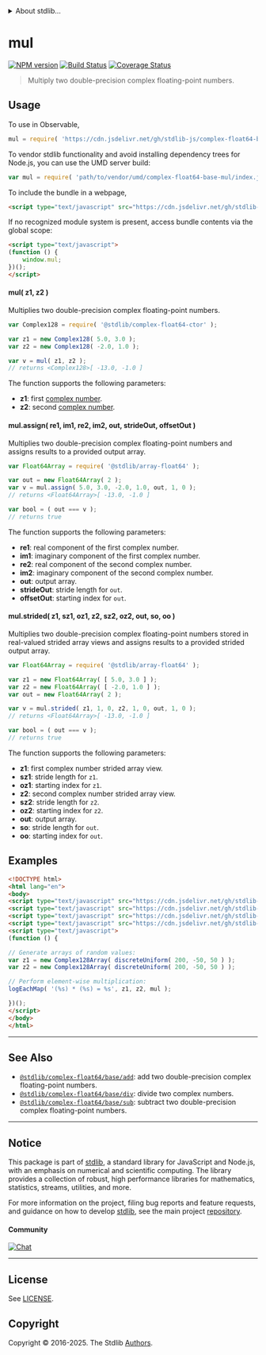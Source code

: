 <!--

@license Apache-2.0

Copyright (c) 2018 The Stdlib Authors.

Licensed under the Apache License, Version 2.0 (the "License");
you may not use this file except in compliance with the License.
You may obtain a copy of the License at

   http://www.apache.org/licenses/LICENSE-2.0

Unless required by applicable law or agreed to in writing, software
distributed under the License is distributed on an "AS IS" BASIS,
WITHOUT WARRANTIES OR CONDITIONS OF ANY KIND, either express or implied.
See the License for the specific language governing permissions and
limitations under the License.

-->


<details>
  <summary>
    About stdlib...
  </summary>
  <p>We believe in a future in which the web is a preferred environment for numerical computation. To help realize this future, we've built stdlib. stdlib is a standard library, with an emphasis on numerical and scientific computation, written in JavaScript (and C) for execution in browsers and in Node.js.</p>
  <p>The library is fully decomposable, being architected in such a way that you can swap out and mix and match APIs and functionality to cater to your exact preferences and use cases.</p>
  <p>When you use stdlib, you can be absolutely certain that you are using the most thorough, rigorous, well-written, studied, documented, tested, measured, and high-quality code out there.</p>
  <p>To join us in bringing numerical computing to the web, get started by checking us out on <a href="https://github.com/stdlib-js/stdlib">GitHub</a>, and please consider <a href="https://opencollective.com/stdlib">financially supporting stdlib</a>. We greatly appreciate your continued support!</p>
</details>

# mul

[![NPM version][npm-image]][npm-url] [![Build Status][test-image]][test-url] [![Coverage Status][coverage-image]][coverage-url] <!-- [![dependencies][dependencies-image]][dependencies-url] -->

> Multiply two double-precision complex floating-point numbers.

<section class="intro">

</section>

<!-- /.intro -->



<section class="usage">

## Usage

To use in Observable,

```javascript
mul = require( 'https://cdn.jsdelivr.net/gh/stdlib-js/complex-float64-base-mul@umd/browser.js' )
```

To vendor stdlib functionality and avoid installing dependency trees for Node.js, you can use the UMD server build:

```javascript
var mul = require( 'path/to/vendor/umd/complex-float64-base-mul/index.js' )
```

To include the bundle in a webpage,

```html
<script type="text/javascript" src="https://cdn.jsdelivr.net/gh/stdlib-js/complex-float64-base-mul@umd/browser.js"></script>
```

If no recognized module system is present, access bundle contents via the global scope:

```html
<script type="text/javascript">
(function () {
    window.mul;
})();
</script>
```

#### mul( z1, z2 )

Multiplies two double-precision complex floating-point numbers.

```javascript
var Complex128 = require( '@stdlib/complex-float64-ctor' );

var z1 = new Complex128( 5.0, 3.0 );
var z2 = new Complex128( -2.0, 1.0 );

var v = mul( z1, z2 );
// returns <Complex128>[ -13.0, -1.0 ]
```

The function supports the following parameters:

-   **z1**: first [complex number][@stdlib/complex/float64/ctor].
-   **z2**: second [complex number][@stdlib/complex/float64/ctor].

#### mul.assign( re1, im1, re2, im2, out, strideOut, offsetOut )

Multiplies two double-precision complex floating-point numbers and assigns results to a provided output array.

```javascript
var Float64Array = require( '@stdlib/array-float64' );

var out = new Float64Array( 2 );
var v = mul.assign( 5.0, 3.0, -2.0, 1.0, out, 1, 0 );
// returns <Float64Array>[ -13.0, -1.0 ]

var bool = ( out === v );
// returns true
```

The function supports the following parameters:

-   **re1**: real component of the first complex number.
-   **im1**: imaginary component of the first complex number.
-   **re2**: real component of the second complex number.
-   **im2**: imaginary component of the second complex number.
-   **out**: output array.
-   **strideOut**: stride length for `out`.
-   **offsetOut**: starting index for `out`.

#### mul.strided( z1, sz1, oz1, z2, sz2, oz2, out, so, oo )

Multiplies two double-precision complex floating-point numbers stored in real-valued strided array views and assigns results to a provided strided output array.

```javascript
var Float64Array = require( '@stdlib/array-float64' );

var z1 = new Float64Array( [ 5.0, 3.0 ] );
var z2 = new Float64Array( [ -2.0, 1.0 ] );
var out = new Float64Array( 2 );

var v = mul.strided( z1, 1, 0, z2, 1, 0, out, 1, 0 );
// returns <Float64Array>[ -13.0, -1.0 ]

var bool = ( out === v );
// returns true
```

The function supports the following parameters:

-   **z1**: first complex number strided array view.
-   **sz1**: stride length for `z1`.
-   **oz1**: starting index for `z1`.
-   **z2**: second complex number strided array view.
-   **sz2**: stride length for `z2`.
-   **oz2**: starting index for `z2`.
-   **out**: output array.
-   **so**: stride length for `out`.
-   **oo**: starting index for `out`.

</section>

<!-- /.usage -->

<section class="examples">

## Examples

<!-- eslint no-undef: "error" -->

```html
<!DOCTYPE html>
<html lang="en">
<body>
<script type="text/javascript" src="https://cdn.jsdelivr.net/gh/stdlib-js/array-complex128@umd/browser.js"></script>
<script type="text/javascript" src="https://cdn.jsdelivr.net/gh/stdlib-js/random-array-discrete-uniform@umd/browser.js"></script>
<script type="text/javascript" src="https://cdn.jsdelivr.net/gh/stdlib-js/console-log-each-map@umd/browser.js"></script>
<script type="text/javascript" src="https://cdn.jsdelivr.net/gh/stdlib-js/complex-float64-base-mul@umd/browser.js"></script>
<script type="text/javascript">
(function () {

// Generate arrays of random values:
var z1 = new Complex128Array( discreteUniform( 200, -50, 50 ) );
var z2 = new Complex128Array( discreteUniform( 200, -50, 50 ) );

// Perform element-wise multiplication:
logEachMap( '(%s) * (%s) = %s', z1, z2, mul );

})();
</script>
</body>
</html>
```

</section>

<!-- /.examples -->

<!-- C interface documentation. -->



<!-- Section for related `stdlib` packages. Do not manually edit this section, as it is automatically populated. -->

<section class="related">

* * *

## See Also

-   <span class="package-name">[`@stdlib/complex-float64/base/add`][@stdlib/complex/float64/base/add]</span><span class="delimiter">: </span><span class="description">add two double-precision complex floating-point numbers.</span>
-   <span class="package-name">[`@stdlib/complex-float64/base/div`][@stdlib/complex/float64/base/div]</span><span class="delimiter">: </span><span class="description">divide two complex numbers.</span>
-   <span class="package-name">[`@stdlib/complex-float64/base/sub`][@stdlib/complex/float64/base/sub]</span><span class="delimiter">: </span><span class="description">subtract two double-precision complex floating-point numbers.</span>

</section>

<!-- /.related -->

<!-- Section for all links. Make sure to keep an empty line after the `section` element and another before the `/section` close. -->


<section class="main-repo" >

* * *

## Notice

This package is part of [stdlib][stdlib], a standard library for JavaScript and Node.js, with an emphasis on numerical and scientific computing. The library provides a collection of robust, high performance libraries for mathematics, statistics, streams, utilities, and more.

For more information on the project, filing bug reports and feature requests, and guidance on how to develop [stdlib][stdlib], see the main project [repository][stdlib].

#### Community

[![Chat][chat-image]][chat-url]

---

## License

See [LICENSE][stdlib-license].


## Copyright

Copyright &copy; 2016-2025. The Stdlib [Authors][stdlib-authors].

</section>

<!-- /.stdlib -->

<!-- Section for all links. Make sure to keep an empty line after the `section` element and another before the `/section` close. -->

<section class="links">

[npm-image]: http://img.shields.io/npm/v/@stdlib/complex-float64-base-mul.svg
[npm-url]: https://npmjs.org/package/@stdlib/complex-float64-base-mul

[test-image]: https://github.com/stdlib-js/complex-float64-base-mul/actions/workflows/test.yml/badge.svg?branch=main
[test-url]: https://github.com/stdlib-js/complex-float64-base-mul/actions/workflows/test.yml?query=branch:main

[coverage-image]: https://img.shields.io/codecov/c/github/stdlib-js/complex-float64-base-mul/main.svg
[coverage-url]: https://codecov.io/github/stdlib-js/complex-float64-base-mul?branch=main

<!--

[dependencies-image]: https://img.shields.io/david/stdlib-js/complex-float64-base-mul.svg
[dependencies-url]: https://david-dm.org/stdlib-js/complex-float64-base-mul/main

-->

[chat-image]: https://img.shields.io/gitter/room/stdlib-js/stdlib.svg
[chat-url]: https://app.gitter.im/#/room/#stdlib-js_stdlib:gitter.im

[stdlib]: https://github.com/stdlib-js/stdlib

[stdlib-authors]: https://github.com/stdlib-js/stdlib/graphs/contributors

[umd]: https://github.com/umdjs/umd
[es-module]: https://developer.mozilla.org/en-US/docs/Web/JavaScript/Guide/Modules

[deno-url]: https://github.com/stdlib-js/complex-float64-base-mul/tree/deno
[deno-readme]: https://github.com/stdlib-js/complex-float64-base-mul/blob/deno/README.md
[umd-url]: https://github.com/stdlib-js/complex-float64-base-mul/tree/umd
[umd-readme]: https://github.com/stdlib-js/complex-float64-base-mul/blob/umd/README.md
[esm-url]: https://github.com/stdlib-js/complex-float64-base-mul/tree/esm
[esm-readme]: https://github.com/stdlib-js/complex-float64-base-mul/blob/esm/README.md
[branches-url]: https://github.com/stdlib-js/complex-float64-base-mul/blob/main/branches.md

[stdlib-license]: https://raw.githubusercontent.com/stdlib-js/complex-float64-base-mul/main/LICENSE

[@stdlib/complex/float64/ctor]: https://github.com/stdlib-js/complex-float64-ctor/tree/umd

<!-- <related-links> -->

[@stdlib/complex/float64/base/add]: https://github.com/stdlib-js/complex-float64-base-add/tree/umd

[@stdlib/complex/float64/base/div]: https://github.com/stdlib-js/complex-float64-base-div/tree/umd

[@stdlib/complex/float64/base/sub]: https://github.com/stdlib-js/complex-float64-base-sub/tree/umd

<!-- </related-links> -->

</section>

<!-- /.links -->
